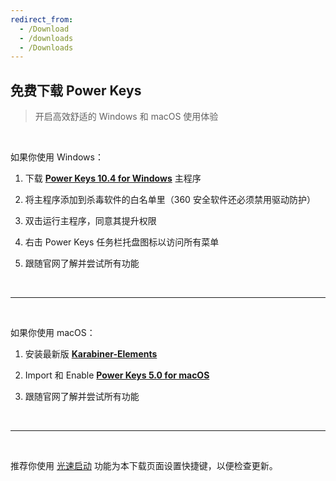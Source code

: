 ```yaml
---
redirect_from:
  - /Download
  - /downloads
  - /Downloads
---
```


## 免费下载 Power Keys

> 开启高效舒适的 Windows 和 macOS 使用体验

<br>

如果你使用 Windows：

1. 下载 [**Power Keys 10.4 for Windows**](https://github.com/PowerKeys/PowerKeys/releases/download/latest/Power-Keys-x64.exe) 主程序

2. 将主程序添加到杀毒软件的白名单里（360 安全软件还必须禁用驱动防护）

3. 双击运行主程序，同意其提升权限

4. 右击 Power Keys 任务栏托盘图标以访问所有菜单

5. 跟随官网了解并尝试所有功能

<br>

---

<br>

如果你使用 macOS：

1. 安装最新版 [**Karabiner-Elements**](https://karabiner-elements.pqrs.org/)

2. Import 和 Enable [**Power Keys 5.0 for macOS**](karabiner://karabiner/assets/complex_modifications/import?url=https://powerkeys.github.io/powerkeys.json)

3. 跟随官网了解并尝试所有功能

<br>

---

<br>

推荐你使用 [光速启动](/launcher) 功能为本下载页面设置快捷键，以便检查更新。
